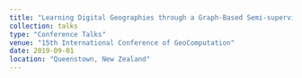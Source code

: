 ```yaml
---
title: "Learning Digital Geographies through a Graph-Based Semi-supervised Approach."
collection: talks
type: "Conference Talks"
venue: "15th International Conference of GeoComputation"
date: 2019-09-01
location: "Queenstown, New Zealand"
---
```


